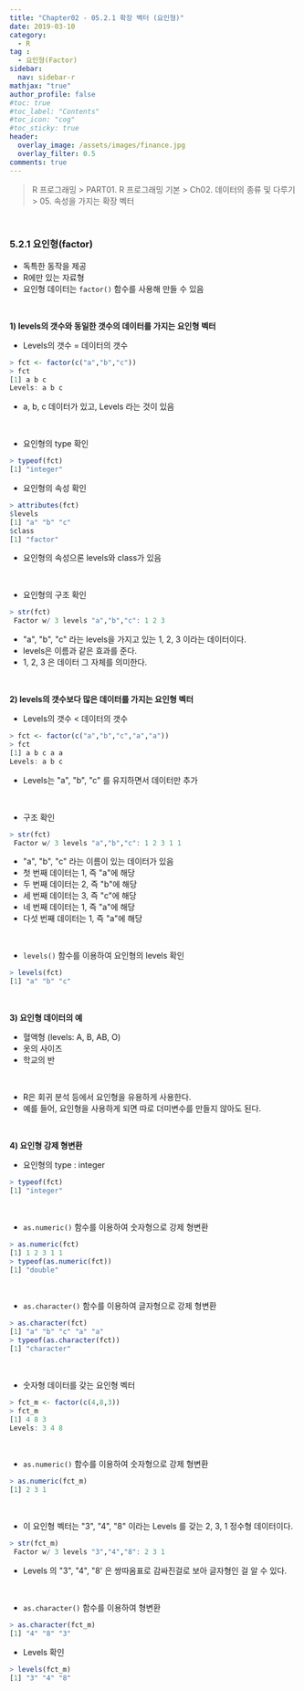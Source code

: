 ```yaml
---
title: "Chapter02 - 05.2.1 확장 벡터 (요인형)"
date: 2019-03-10
category:
  - R
tag :
  - 요인형(Factor)
sidebar:
  nav: sidebar-r
mathjax: "true"
author_profile: false
#toc: true
#toc_label: "Contents"
#toc_icon: "cog"
#toc_sticky: true
header:
  overlay_image: /assets/images/finance.jpg
  overlay_filter: 0.5
comments: true
---
```

> R 프로그래밍 > PART01. R 프로그래밍 기본 > Ch02. 데이터의 종류 및 다루기 > 05. 속성을 가지는 확장 벡터

<br>

### 5.2.1 요인형(factor)

- 독특한 동작을 제공
- R에만 있는 자료형
- 요인형 데이터는 `factor()` 함수를 사용해 만들 수 있음

<br>

**1) levels의 갯수와 동일한 갯수의 데이터를 가지는 요인형 벡터**
-  Levels의 갯수 = 데이터의 갯수
```R
> fct <- factor(c("a","b","c"))
> fct
[1] a b c
Levels: a b c
```

- a, b, c 데이터가 있고, Levels 라는 것이 있음

<br>

- 요인형의 type 확인
```R
> typeof(fct)
[1] "integer"
```

- 요인형의 속성 확인
```R
> attributes(fct)
$levels
[1] "a" "b" "c"
$class
[1] "factor"
```

- 요인형의 속성으론 levels와 class가 있음

<br>

- 요인형의 구조 확인
```R
> str(fct)
 Factor w/ 3 levels "a","b","c": 1 2 3
```

- "a", "b", "c" 라는 levels을 가지고 있는 1, 2, 3 이라는 데이터이다.
- levels은 이름과 같은 효과를 준다.
- 1, 2, 3 은 데이터 그 자체를 의미한다.

<br>

**2) levels의 갯수보다 많은 데이터를 가지는 요인형 벡터**
-  Levels의 갯수 < 데이터의 갯수
```R
> fct <- factor(c("a","b","c","a","a"))
> fct
[1] a b c a a
Levels: a b c
```

- Levels는 "a", "b", "c" 를 유지하면서 데이터만 추가

<br>

- 구조 확인
```R
> str(fct)
 Factor w/ 3 levels "a","b","c": 1 2 3 1 1
```

- "a", "b", "c" 라는 이름이 있는 데이터가 있음
- 첫 번째 데이터는 1, 즉 "a"에 해당
- 두 번째 데이터는 2, 즉 "b"에 해당
- 세 번째 데이터는 3, 즉 "c"에 해당
- 네 번째 데이터는 1, 즉 "a"에 해당
- 다섯 번째 데이터는 1, 즉 "a"에 해당

<br>

- `levels()` 함수를 이용하여 요인형의 levels 확인
```R
> levels(fct)
[1] "a" "b" "c"
```

<br>

**3) 요인형 데이터의 예**
- 혈액형 (levels: A, B, AB, O)
- 옷의 사이즈
- 학교의 반  

<br>

- R은 회귀 분석 등에서 요인형을 유용하게 사용한다.
- 예를 들어, 요인형을 사용하게 되면 따로 더미변수를 만들지 않아도 된다.

<br>

**4) 요인형 강제 형변환**

- 요인형의 type : integer
```R
> typeof(fct)
[1] "integer"
```

<br>

- `as.numeric()` 함수를 이용하여 숫자형으로 강제 형변환
```R
> as.numeric(fct)
[1] 1 2 3 1 1
> typeof(as.numeric(fct))
[1] "double"
```

<br>

- `as.character()` 함수를 이용하여 글자형으로 강제 형변환
```R
> as.character(fct)
[1] "a" "b" "c" "a" "a"
> typeof(as.character(fct))
[1] "character"
```

<br>

- 숫자형 데이터를 갖는 요인형 벡터
```R
> fct_m <- factor(c(4,8,3))
> fct_m
[1] 4 8 3
Levels: 3 4 8
```

<br>

- `as.numeric()` 함수를 이용하여 숫자형으로 강제 형변환
```R
> as.numeric(fct_m)
[1] 2 3 1
```

<br>

- 이 요인형 벡터는 "3", "4", "8" 이라는 Levels 를 갖는 2, 3, 1 정수형 데이터이다.
```R
> str(fct_m)
 Factor w/ 3 levels "3","4","8": 2 3 1
```

- Levels 의 "3", "4", "8' 은 쌍따옴표로 감싸진걸로 보아 글자형인 걸 알 수 있다.

<br>

- `as.character()` 함수를 이용하여 형변환
```R
> as.character(fct_m)
[1] "4" "8" "3"
```

- Levels 확인
```R
> levels(fct_m)
[1] "3" "4" "8"
```
